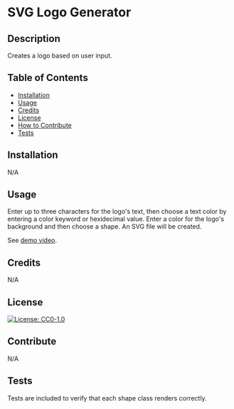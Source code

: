 # SVG Logo Generator

## Description

Creates a logo based on user input.

## Table of Contents
- [Installation](#installation)
- [Usage](#usage)
- [Credits](#credits)
- [License](#license)
- [How to Contribute](#contribute)
- [Tests](#tests)

## Installation

N/A

## Usage

Enter up to three characters for the logo's text, then choose a text color by entering a color keyword or hexidecimal value. Enter a color for the logo's background and then choose a shape. An SVG file will be created.

See [demo video](https://drive.google.com/file/d/1hzVGMPHTHPWegBu5XfhK9RFiFLlQki3V/view?usp=sharing).

## Credits

N/A

## License

[![License: CC0-1.0](https://licensebuttons.net/l/zero/1.0/80x15.png)](http://creativecommons.org/publicdomain/zero/1.0/)

## Contribute

N/A

## Tests

Tests are included to verify that each shape class renders correctly.
